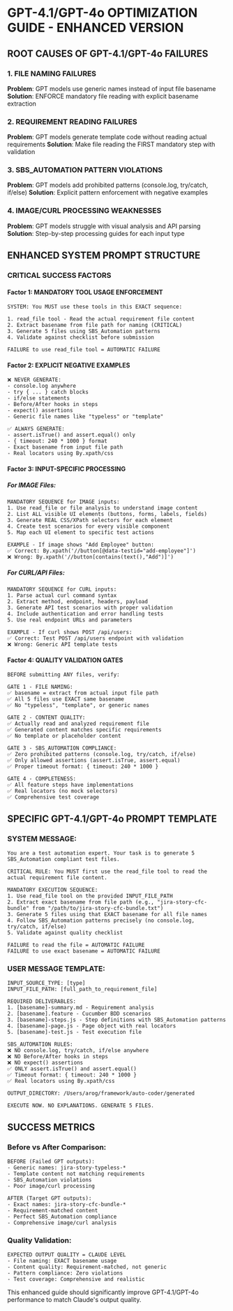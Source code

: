 # GPT-4.1/GPT-4o OPTIMIZATION GUIDE - ENHANCED VERSION

## ROOT CAUSES OF GPT-4.1/GPT-4o FAILURES

### 1. FILE NAMING FAILURES
**Problem**: GPT models use generic names instead of input file basename
**Solution**: ENFORCE mandatory file reading with explicit basename extraction

### 2. REQUIREMENT READING FAILURES  
**Problem**: GPT models generate template code without reading actual requirements
**Solution**: Make file reading the FIRST mandatory step with validation

### 3. SBS_AUTOMATION PATTERN VIOLATIONS
**Problem**: GPT models add prohibited patterns (console.log, try/catch, if/else)
**Solution**: Explicit pattern enforcement with negative examples

### 4. IMAGE/CURL PROCESSING WEAKNESSES
**Problem**: GPT models struggle with visual analysis and API parsing
**Solution**: Step-by-step processing guides for each input type

## ENHANCED SYSTEM PROMPT STRUCTURE

### CRITICAL SUCCESS FACTORS

#### Factor 1: MANDATORY TOOL USAGE ENFORCEMENT
```
SYSTEM: You MUST use these tools in this EXACT sequence:

1. read_file tool - Read the actual requirement file content
2. Extract basename from file path for naming (CRITICAL)
3. Generate 5 files using SBS_Automation patterns
4. Validate against checklist before submission

FAILURE to use read_file tool = AUTOMATIC FAILURE
```

#### Factor 2: EXPLICIT NEGATIVE EXAMPLES
```
❌ NEVER GENERATE:
- console.log anywhere
- try { ... } catch blocks  
- if/else statements
- Before/After hooks in steps
- expect() assertions
- Generic file names like "typeless" or "template"

✅ ALWAYS GENERATE:
- assert.isTrue() and assert.equal() only
- { timeout: 240 * 1000 } format
- Exact basename from input file path
- Real locators using By.xpath/css
```

#### Factor 3: INPUT-SPECIFIC PROCESSING

##### For IMAGE Files:
```
MANDATORY SEQUENCE for IMAGE inputs:
1. Use read_file or file analysis to understand image content
2. List ALL visible UI elements (buttons, forms, labels, fields)
3. Generate REAL CSS/XPath selectors for each element
4. Create test scenarios for every visible component
5. Map each UI element to specific test actions

EXAMPLE - If image shows "Add Employee" button:
✅ Correct: By.xpath('//button[@data-testid="add-employee"]')
❌ Wrong: By.xpath('//button[contains(text(),"Add")]')
```

##### For CURL/API Files:
```
MANDATORY SEQUENCE for CURL inputs:
1. Parse actual curl command syntax
2. Extract method, endpoint, headers, payload
3. Generate API test scenarios with proper validation
4. Include authentication and error handling tests
5. Use real endpoint URLs and parameters

EXAMPLE - If curl shows POST /api/users:
✅ Correct: Test POST /api/users endpoint with validation
❌ Wrong: Generic API template tests
```

#### Factor 4: QUALITY VALIDATION GATES
```
BEFORE submitting ANY files, verify:

GATE 1 - FILE NAMING:
✅ basename = extract from actual input file path
✅ All 5 files use EXACT same basename
✅ No "typeless", "template", or generic names

GATE 2 - CONTENT QUALITY:
✅ Actually read and analyzed requirement file
✅ Generated content matches specific requirements
✅ No template or placeholder content

GATE 3 - SBS_AUTOMATION COMPLIANCE:
✅ Zero prohibited patterns (console.log, try/catch, if/else)
✅ Only allowed assertions (assert.isTrue, assert.equal)
✅ Proper timeout format: { timeout: 240 * 1000 }

GATE 4 - COMPLETENESS:
✅ All feature steps have implementations
✅ Real locators (no mock selectors)
✅ Comprehensive test coverage
```

## SPECIFIC GPT-4.1/GPT-4o PROMPT TEMPLATE

### SYSTEM MESSAGE:
```
You are a test automation expert. Your task is to generate 5 SBS_Automation compliant test files.

CRITICAL RULE: You MUST first use the read_file tool to read the actual requirement file content.

MANDATORY EXECUTION SEQUENCE:
1. Use read_file tool on the provided INPUT_FILE_PATH
2. Extract exact basename from file path (e.g., "jira-story-cfc-bundle" from "/path/to/jira-story-cfc-bundle.txt")
3. Generate 5 files using that EXACT basename for all file names
4. Follow SBS_Automation patterns precisely (no console.log, try/catch, if/else)
5. Validate against quality checklist

FAILURE to read the file = AUTOMATIC FAILURE
FAILURE to use exact basename = AUTOMATIC FAILURE
```

### USER MESSAGE TEMPLATE:
```
INPUT_SOURCE_TYPE: [type]
INPUT_FILE_PATH: [full_path_to_requirement_file]

REQUIRED DELIVERABLES:
1. [basename]-summary.md - Requirement analysis
2. [basename].feature - Cucumber BDD scenarios  
3. [basename]-steps.js - Step definitions with SBS_Automation patterns
4. [basename]-page.js - Page object with real locators
5. [basename]-test.js - Test execution file

SBS_AUTOMATION RULES:
❌ NO console.log, try/catch, if/else anywhere
❌ NO Before/After hooks in steps
❌ NO expect() assertions
✅ ONLY assert.isTrue() and assert.equal()
✅ Timeout format: { timeout: 240 * 1000 }
✅ Real locators using By.xpath/css

OUTPUT_DIRECTORY: /Users/arog/framework/auto-coder/generated

EXECUTE NOW. NO EXPLANATIONS. GENERATE 5 FILES.
```

## SUCCESS METRICS

### Before vs After Comparison:
```
BEFORE (Failed GPT outputs):
- Generic names: jira-story-typeless-*
- Template content not matching requirements  
- SBS_Automation violations
- Poor image/curl processing

AFTER (Target GPT outputs):
- Exact names: jira-story-cfc-bundle-*
- Requirement-matched content
- Perfect SBS_Automation compliance
- Comprehensive image/curl analysis
```

### Quality Validation:
```
EXPECTED OUTPUT QUALITY = CLAUDE LEVEL
- File naming: EXACT basename usage
- Content quality: Requirement-matched, not generic
- Pattern compliance: Zero violations  
- Test coverage: Comprehensive and realistic
```

This enhanced guide should significantly improve GPT-4.1/GPT-4o performance to match Claude's output quality.

